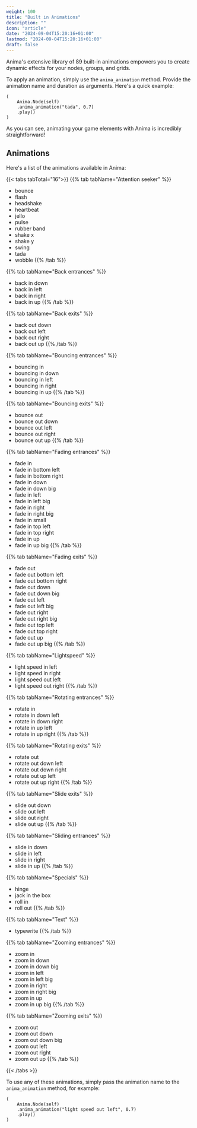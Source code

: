 ```yaml
---
weight: 100
title: "Built in Animations"
description: ""
icon: "article"
date: "2024-09-04T15:20:16+01:00"
lastmod: "2024-09-04T15:20:16+01:00"
draft: false
---
```


Anima's extensive library of 89 built-in animations empowers you to create dynamic effects for your nodes, groups, and grids.

To apply an animation, simply use the `anima_animation` method. Provide the animation name and duration as arguments. Here's a quick example:

```gdscript
(
    Anima.Node(self)
    .anima_animation("tada", 0.7)
    .play()
)
```

As you can see, animating your game elements with Anima is incredibly straightforward!

## Animations

Here's a list of the animations available in Anima:

{{< tabs tabTotal="16">}}
{{% tab tabName="Attention seeker" %}}
- bounce
- flash
- headshake
- heartbeat
- jello
- pulse
- rubber band
- shake x
- shake y
- swing
- tada
- wobble
{{% /tab %}}

{{% tab tabName="Back entrances" %}}
- back in down
- back in left
- back in right
- back in up
{{% /tab %}}

{{% tab tabName="Back exits" %}}
- back out down
- back out left
- back out right
- back out up
{{% /tab %}}

{{% tab tabName="Bouncing entrances" %}}
- bouncing in
- bouncing in down
- bouncing in left
- bouncing in right
- bouncing in up
{{% /tab %}}

{{% tab tabName="Bouncing exits" %}}
- bounce out
- bounce out down
- bounce out left
- bounce out right
- bounce out up
{{% /tab %}}

{{% tab tabName="Fading entrances" %}}
- fade in
- fade in bottom left
- fade in bottom right
- fade in down
- fade in down big
- fade in left
- fade in left big
- fade in right
- fade in right big
- fade in small
- fade in top left
- fade in top right
- fade in up
- fade in up big
{{% /tab %}}

{{% tab tabName="Fading exits" %}}
- fade out
- fade out bottom left
- fade out bottom right
- fade out down
- fade out down big
- fade out left
- fade out left big
- fade out right
- fade out right big
- fade out top left
- fade out top right
- fade out up
- fade out up big
{{% /tab %}}

{{% tab tabName="Lightspeed" %}}
- light speed in left
- light speed in right
- light speed out left
- light speed out right
{{% /tab %}}

{{% tab tabName="Rotating entrances" %}}
- rotate in
- rotate in down left
- rotate in down right
- rotate in up left
- rotate in up right
{{% /tab %}}

{{% tab tabName="Rotating exits" %}}
- rotate out
- rotate out down left
- rotate out down right
- rotate out up left
- rotate out up right
{{% /tab %}}

{{% tab tabName="Slide exits" %}}
- slide out down
- slide out left
- slide out right
- slide out up
{{% /tab %}}

{{% tab tabName="Sliding entrances" %}}
- slide in down
- slide in left
- slide in right
- slide in up
{{% /tab %}}

{{% tab tabName="Specials" %}}
- hinge
- jack in the box
- roll in
- roll out
{{% /tab %}}

{{% tab tabName="Text" %}}
- typewrite
{{% /tab %}}

{{% tab tabName="Zooming entrances" %}}
- zoom in
- zoom in down
- zoom in down big
- zoom in left
- zoom in left big
- zoom in right
- zoom in right big
- zoom in up
- zoom in up big
{{% /tab %}}

{{% tab tabName="Zooming exits" %}}
- zoom out
- zoom out down
- zoom out down big
- zoom out left
- zoom out right
- zoom out up
{{% /tab %}}

{{< /tabs >}}

To use any of these animations, simply pass the animation name to the `anima_animation` method, for example:

```gdscript
(
    Anima.Node(self)
    .anima_animation("light speed out left", 0.7)
    .play()
)
```
